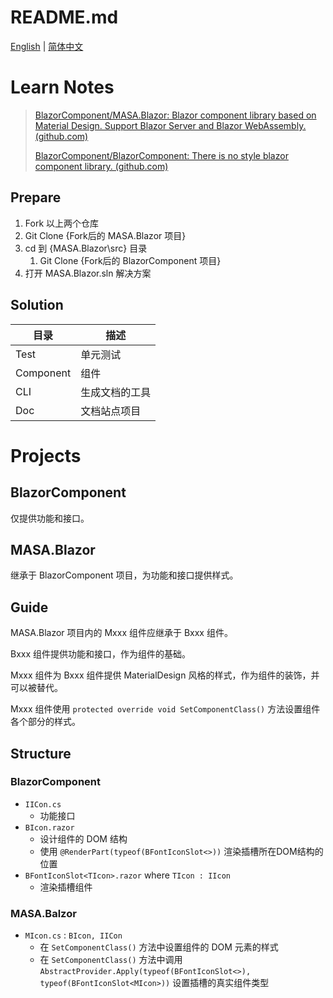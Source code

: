# README.md

[English](./README.en-US.md) | [简体中文](./README.zh-CN.md)

# Learn Notes

> [BlazorComponent/MASA.Blazor: Blazor component library based on Material Design. Support Blazor Server and Blazor WebAssembly. (github.com)](https://github.com/BlazorComponent/MASA.Blazor)
>
> [BlazorComponent/BlazorComponent: There is no style blazor component library. (github.com)](https://github.com/BlazorComponent/BlazorComponent)

## Prepare

1. Fork 以上两个仓库
2. Git Clone {Fork后的 MASA.Blazor 项目}
3. cd 到 {MASA.Blazor\src} 目录
   1. Git Clone {Fork后的 BlazorComponent 项目}
4. 打开 MASA.Blazor.sln 解决方案

## Solution

| 目录      | 描述           |
| --------- | -------------- |
| Test      | 单元测试       |
| Component | 组件           |
| CLI       | 生成文档的工具 |
| Doc       | 文档站点项目   |

# Projects

## BlazorComponent

仅提供功能和接口。

## MASA.Blazor

继承于 BlazorComponent 项目，为功能和接口提供样式。

## Guide

MASA.Blazor 项目内的 Mxxx 组件应继承于 Bxxx 组件。

Bxxx 组件提供功能和接口，作为组件的基础。

Mxxx 组件为 Bxxx 组件提供 MaterialDesign 风格的样式，作为组件的装饰，并可以被替代。

Mxxx 组件使用 `protected override void SetComponentClass()` 方法设置组件各个部分的样式。

## Structure

### BlazorComponent

- `IICon.cs`
  - 功能接口
- `BIcon.razor`
  - 设计组件的 DOM 结构
  - 使用 `@RenderPart(typeof(BFontIconSlot<>))` 渲染插槽所在DOM结构的位置
- `BFontIconSlot<TIcon>.razor` where `TIcon : IIcon`
  - 渲染插槽组件

### MASA.Balzor

- `MIcon.cs` : `BIcon, IICon`
  - 在 `SetComponentClass()` 方法中设置组件的 DOM 元素的样式
  - 在 `SetComponentClass()` 方法中调用 `AbstractProvider.Apply(typeof(BFontIconSlot<>), typeof(BFontIconSlot<MIcon>))` 设置插槽的真实组件类型

